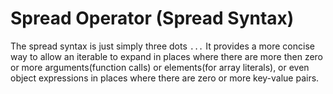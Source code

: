 # Spread Operator (Spread Syntax)

The spread syntax is just simply three dots ```...``` It provides a more concise way to allow an iterable to expand in places where there are more then zero or more arguments(function calls) or elements(for array literals), or even object expressions in places where there are zero or more key-value pairs.

